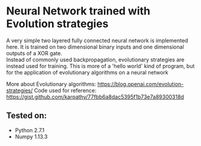 # Neural Network trained with Evolution strategies

A very simple two layered fully connected neural network is implemented here. It is trained on two dimensional binary inputs and one dimensional outputs of a XOR gate.  
Instead of commonly used backpropagation, evolutionary strategies are instead used for training. This is more of a 'hello world' kind of program, but for the application of evolutionary algorithms on a neural network 

More about Evolutionary algorithms: https://blog.openai.com/evolution-strategies/
Code used for reference: https://gist.github.com/karpathy/77fbb6a8dac5395f1b73e7a89300318d

## Tested on:

* Python 2.7.1
* Numpy 1.13.3


